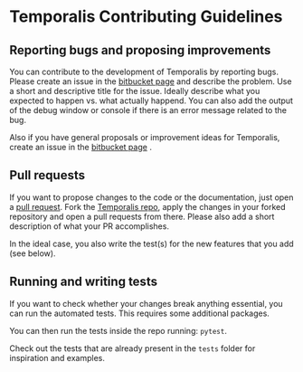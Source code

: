 # Temporalis Contributing Guidelines

## Reporting bugs and proposing improvements

You can contribute to the development of Temporalis by reporting bugs. Please create an issue in the [bitbucket page](https://bitbucket.org/cardosan/brightway2-temporalis/issues) and describe the problem. Use a short and descriptive title for the issue. Ideally describe what you expected to happen vs. what actually happend. You can also add the output of the debug window or console if there is an error message related to the bug.

Also if you have general proposals or improvement ideas for Temporalis, create an issue in the [bitbucket page](https://bitbucket.org/cardosan/brightway2-temporalis/issues) .

## Pull requests

If you want to propose changes to the code or the documentation, just open a [pull request](https://www.atlassian.com/git/tutorials/making-a-pull-request). Fork the [Temporalis repo](https://bitbucket.org/cardosan/brightway2-temporalis), apply the changes in your forked repository and open a pull requests from there. Please also add a short description of what your PR accomplishes.

In the ideal case, you also write the test(s) for the new features that you add (see below).

## Running and writing tests

If you want to check whether your changes break anything essential, you can run the automated tests. This requires some additional packages.

You can then run the tests inside the repo running: `pytest`. 

Check out the tests that are already present in the `tests` folder for inspiration and examples.
